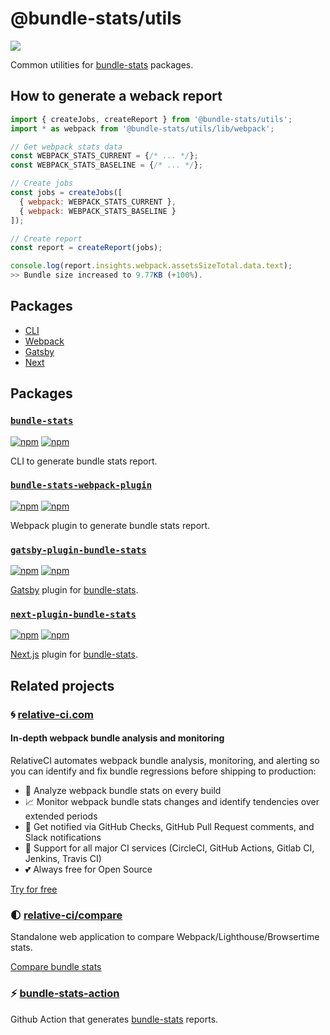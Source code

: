 # @bundle-stats/utils

[![](https://img.shields.io/npm/v/@bundle-stats/utils)](https://www.npmjs.com/package/@bundle-stats/utils)

Common utilities for [bundle-stats](https://github.com/relative-ci/bundle-stats) packages.

## How to generate a weback report

```js
import { createJobs, createReport } from '@bundle-stats/utils';
import * as webpack from '@bundle-stats/utils/lib/webpack';

// Get webpack stats data
const WEBPACK_STATS_CURRENT = {/* ... */};
const WEBPACK_STATS_BASELINE = {/* ... */};

// Create jobs
const jobs = createJobs([
  { webpack: WEBPACK_STATS_CURRENT },
  { webpack: WEBPACK_STATS_BASELINE }
]);

// Create report
const report = createReport(jobs);

console.log(report.insights.webpack.assetsSizeTotal.data.text);
>> Bundle size increased to 9.77KB (+100%).
```

## Packages

- [CLI](https://github.com/relative-ci/bundle-stats/tree/master/packages/cli)
- [Webpack](https://github.com/relative-ci/bundle-stats/tree/master/packages/webpack-plugin)
- [Gatsby](https://github.com/relative-ci/bundle-stats/tree/master/packages/gatsby-plugin)
- [Next](https://github.com/relative-ci/bundle-stats/tree/master/packages/next-plugin)

## Packages

### [`bundle-stats`](https://github.com/relative-ci/bundle-stats/tree/master/packages/cli)

[![npm](https://img.shields.io/npm/v/bundle-stats)](https://www.npmjs.com/package/bundle-stats) [![npm](https://img.shields.io/npm/dm/bundle-stats)](https://www.npmjs.com/package/bundle-stats)

CLI to generate bundle stats report.

### [`bundle-stats-webpack-plugin`](https://github.com/relative-ci/bundle-stats/tree/master/packages/webpack-plugin)

[![npm](https://img.shields.io/npm/v/bundle-stats-webpack-plugin)](https://www.npmjs.com/package/bundle-stats-webpack-plugin) [![npm](https://img.shields.io/npm/dm/bundle-stats-webpack-plugin)](https://www.npmjs.com/package/bundle-stats-webpack-plugin)

Webpack plugin to generate bundle stats report.

### [`gatsby-plugin-bundle-stats`](https://github.com/relative-ci/bundle-stats/tree/master/packages/gatsby-plugin)

[![npm](https://img.shields.io/npm/v/gatsby-plugin-bundle-stats)](https://www.npmjs.com/package/gatsby-plugin-bundle-stats) [![npm](https://img.shields.io/npm/dm/gatsby-plugin-bundle-stats)](https://www.npmjs.com/package/gatsby-plugin-bundle-stats)

[Gatsby](https://www.gatsbyjs.org) plugin for [bundle-stats](https://github.com/relative-ci/bundle-stats/tree/master/packages/webpack-plugin).

### [`next-plugin-bundle-stats`](https://github.com/relative-ci/bundle-stats/tree/master/packages/next-plugin)

[![npm](https://img.shields.io/npm/v/next-plugin-bundle-stats)](https://www.npmjs.com/package/next-plugin-bundle-stats) [![npm](https://img.shields.io/npm/dm/next-plugin-bundle-stats)](https://www.npmjs.com/package/next-plugin-bundle-stats)

[Next.js](https://nextjs.org) plugin for [bundle-stats](https://github.com/relative-ci/bundle-stats/tree/master/packages/webpack-plugin).


## Related projects

### :cyclone: [relative-ci.com](https://relative-ci.com?utm_medium=bundle-stats-utils)

#### In-depth webpack bundle analysis and monitoring

RelativeCI automates webpack bundle analysis, monitoring, and alerting so you can identify and fix bundle regressions before shipping to production:

- :crystal_ball: Analyze webpack bundle stats on every build
- :chart_with_upwards_trend: Monitor webpack bundle stats changes and identify tendencies over extended periods
- :bell: Get notified via GitHub Checks, GitHub Pull Request comments, and Slack notifications
- :hammer: Support for all major CI services (CircleCI, GitHub Actions, Gitlab CI, Jenkins, Travis CI)
- :two_hearts: Always free for Open Source

[Try for free](https://relative-ci.com?utm_medium=bundle-stats-utils)

### :first_quarter_moon: [relative-ci/compare](https://compare.relative-ci.com)

Standalone web application to compare Webpack/Lighthouse/Browsertime stats.

[Compare bundle stats](https://compare.relative-ci.com)

### :zap: [bundle-stats-action](https://github.com/vio/bundle-stats-action)

Github Action that generates [bundle-stats](https://github.com/relative-ci/bundle-stats) reports.
